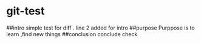 # git-test

##intro
simple test for diff .
line 2 added for intro
##purpose
Purppose is to learn ,find new things 
##conclusion
conclude check
